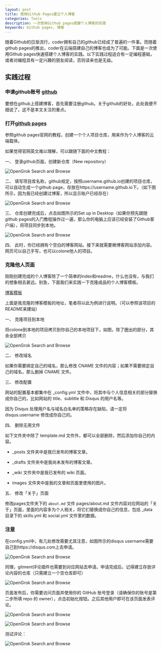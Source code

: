 ```yaml
---
layout: post
title: 使用Github Pages建立个人博客
categories: Tools
description: 一次使用Github pages搭建个人博客的实践
keywords: Github pages, 博客
---
```


随着Github的日渐流行，coder拥有自己的github已经成了普遍的一件事。而随着github pages的推出，coder在云端搭建自己的博客也成为了可能。下面是一次使用Github pages快速搭建个人博客的实践。以下实践过程适合有一定编程基础，或者对编程具有一定兴趣的朋友阅读，否则读来也是无益。

## 实践过程

### 申请github账号 [github](https://github.com/)

要想在github上搭建博客，首先需要注册github。关于github的好处，此处我便不细说了，这不是本文关注的重点。

### 打开[github pages](https://pages.github.com/)

参照github pages官网的教程，创建一个个人项目仓库，用来作为个人博客的云端载体。

如果觉得官网英文难以理解，可以跟随下面的中文教程：

一、 登录github页面，创建新仓库（New repository）

![OpenGrok Search and Browse](/images/posts/tools/setup-blog-using-github/1.png)

二、 填写项目库名称，github规定，按照username.github.io创建的项目仓库，可以自动生成一个github page，存放在https://username.github.io下。（如下图所示，因为我已经创建过博客，所以显示账户已经存在）

![OpenGrok Search and Browse](/images/posts/tools/setup-blog-using-github/2.png)

三、 仓库创建完成后，点击如图所示的Set up in Desktop（如果你预先跟随github pages的入门教程操作过一遍，那么你的电脑上应该已经安装了Github客户端），将项目同步到本地。

![OpenGrok Search and Browse](/images/posts/tools/setup-blog-using-github/3.png)

四、 此时，你已经拥有个空白的博客网站。接下来就需要微博客网站添加内容。网页可以自己手写，也可以colone他人的项目。

### 克隆他人页面

刚刚创建完成的个人博客除了一个简单的index和readme，什么也没有，与我们的想象相去甚远。别急，下面我们来实践一下克隆成品的个人博客模板。

[博客模板](https://github.com/mzlogin/mzlogin.github.io)

上面是我克隆的博客模板的地址，笔者将以此为例进行说明。（可以参照该项目的README来建站）

一、 克隆项目到本地

   将colone到本地的项目拷贝到你自己的本地项目下，如图，除了圈出的部分，其余全部拷贝

![OpenGrok Search and Browse](/images/posts/tools/setup-blog-using-github/4.png)

二、 修改域名

   如果你需要绑定自己的域名，那么修改 CNAME 文件的内容；如果不需要绑定自己的域名，那么删掉 CNAME 文件。

三、 修改配置

   网站的配置基本都集中在 _config.yml 文件中，将其中与个人信息相关的部分替换成你自己的，比如网站的 title、subtitle 和 Disqus 的用户名等。

   因为 Disqus 处理用户名与域名白名单的策略存在缺陷，请一定将 disqus.username 修改成你自己的。

四、 删除无用文件

   如下文件夹中除了 template.md 文件外，都可以全部删除，然后添加你自己的内容。

   * _posts 文件夹中是我已发布的博客文章。

   * _drafts 文件夹中是我尚未发布的博客文章。

   * _wiki 文件夹中是我已发布的 wiki 页面。

   * images 文件夹中是我的文章和页面里使用的图片。

五、 修改「关于」页面

   修改pages文件夹下的 `about.md` 文件
   pages/about.md 文件内容对应网站的「关于」页面，里面的内容多为个人相关，将它们替换成你自己的信息，包括 _data 目录下的 skills.yml 和 social.yml 文件里的数据。

### 注意
   在config.yml中，有几处修改需要尤其注意，如图所示的disqus username需要自己到https://disqus.com上去申请。

![OpenGrok Search and Browse](/images/posts/tools/setup-blog-using-github/5.png)

   同理，gitment评论插件也需要到对应网站去申请。申请完成后，记得建立存放评论内容的仓库（只需建立一个空仓库即可）

![OpenGrok Search and Browse](/images/posts/tools/setup-blog-using-github/6.png)

   页面发布后，你需要访问页面并使用你的 GitHub 账号登录（请确保你的账号是第二步所填 repo 的 owner），点击初始化按钮。之后其他用户即可在该页面发表评论。
   
![OpenGrok Search and Browse](/images/posts/tools/setup-blog-using-github/9.png)

![OpenGrok Search and Browse](/images/posts/tools/setup-blog-using-github/8.png)

  测试评论：
  
![OpenGrok Search and Browse](/images/posts/tools/setup-blog-using-github/7.png)
